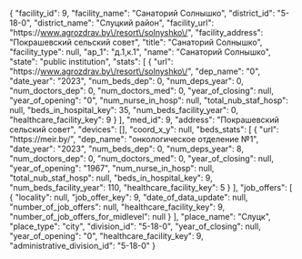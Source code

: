 {
    "facility_id": 9,
    "facility_name": "Санаторий Солнышко",
    "district_id": "5-18-0",
    "district_name": "Слуцкий район",
    "facility_url": "https:\/\/www.agrozdrav.by\/resort\/solnyshko\/",
    "facility_address": "Покрашевский сельский совет",
    "title": "Санаторий Солнышко",
    "facility_type": null,
    "ap_1": "д.1,к.1",
    "name": "Санаторий Солнышко",
    "state": "public institution",
    "stats": [
        {
            "url": "https:\/\/www.agrozdrav.by\/resort\/solnyshko\/",
            "dep_name": "0",
            "date_year": "2023",
            "num_beds_dep": 0,
            "num_deps_year": 0,
            "num_doctors_dep": 0,
            "num_doctors_med": 0,
            "year_of_closing": null,
            "year_of_opening": "0",
            "num_nurse_in_hosp": null,
            "total_nub_staf_hosp": null,
            "beds_in_hospital_key": 35,
            "num_beds_facility_year": 0,
            "healthcare_facility_key": 9
        }
    ],
    "med_id": 9,
    "address": "Покрашевский сельский совет",
    "devices": [],
    "coord_x_y": null,
    "beds_stats": [
        {
            "url": "https:\/\/meir.by\/",
            "dep_name": "онкологическое отделение №1",
            "date_year": "2023",
            "num_beds_dep": 0,
            "num_deps_year": 8,
            "num_doctors_dep": 0,
            "num_doctors_med": 0,
            "year_of_closing": null,
            "year_of_opening": "1967",
            "num_nurse_in_hosp": null,
            "total_nub_staf_hosp": null,
            "beds_in_hospital_key": 9,
            "num_beds_facility_year": 110,
            "healthcare_facility_key": 5
        }
    ],
    "job_offers": [
        {
            "locality": null,
            "job_offer_key": 9,
            "date_of_data_update": null,
            "number_of_job_offers": null,
            "healthcare_facility_key": 9,
            "number_of_job_offers_for_midlevel": null
        }
    ],
    "place_name": "Слуцк",
    "place_type": "city",
    "division_id": "5-18-0",
    "year_of_closing": null,
    "year_of_opening": "0",
    "healthcare_facility_key": 9,
    "administrative_division_id": "5-18-0"
}
